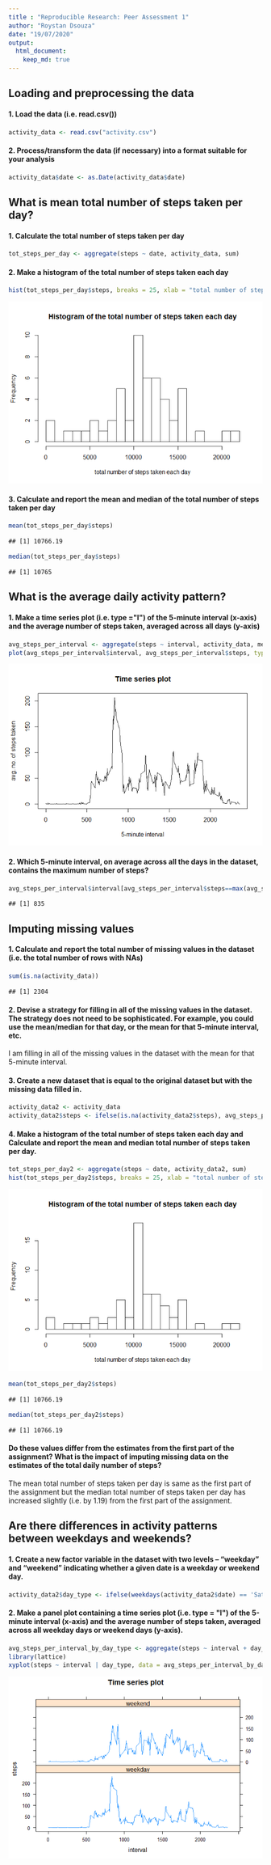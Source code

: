 ```yaml
---
title : "Reproducible Research: Peer Assessment 1"
author: "Roystan Dsouza"
date: "19/07/2020"
output: 
  html_document:
    keep_md: true
---
```



## Loading and preprocessing the data
#### 1. Load the data (i.e. read.csv())

```r
activity_data <- read.csv("activity.csv")
```
#### 2. Process/transform the data (if necessary) into a format suitable for your analysis

```r
activity_data$date <- as.Date(activity_data$date)
```


## What is mean total number of steps taken per day?
#### 1. Calculate the total number of steps taken per day

```r
tot_steps_per_day <- aggregate(steps ~ date, activity_data, sum)
```
#### 2. Make a histogram of the total number of steps taken each day

```r
hist(tot_steps_per_day$steps, breaks = 25, xlab = "total number of steps taken each day", main = "Histogram of the total number of steps taken each day")
```

![](PA1_template_files/figure-html/unnamed-chunk-4-1.png)<!-- -->

#### 3. Calculate and report the mean and median of the total number of steps taken per day

```r
mean(tot_steps_per_day$steps)
```

```
## [1] 10766.19
```

```r
median(tot_steps_per_day$steps)
```

```
## [1] 10765
```


## What is the average daily activity pattern?
#### 1. Make a time series plot (i.e. type ="l") of the 5-minute interval (x-axis) and the average number of steps taken, averaged across all days (y-axis)

```r
avg_steps_per_interval <- aggregate(steps ~ interval, activity_data, mean)
plot(avg_steps_per_interval$interval, avg_steps_per_interval$steps, type = "l", xlab = "5-minute interval", ylab = "avg. no. of steps taken", main = "Time series plot")
```

![](PA1_template_files/figure-html/unnamed-chunk-7-1.png)<!-- -->

#### 2. Which 5-minute interval, on average across all the days in the dataset, contains the maximum number of steps?

```r
avg_steps_per_interval$interval[avg_steps_per_interval$steps==max(avg_steps_per_interval$steps)]
```

```
## [1] 835
```


## Imputing missing values
#### 1. Calculate and report the total number of missing values in the dataset (i.e. the total number of rows with NAs)

```r
sum(is.na(activity_data))
```

```
## [1] 2304
```
#### 2. Devise a strategy for filling in all of the missing values in the dataset. The strategy does not need to be sophisticated. For example, you could use the mean/median for that day, or the mean for that 5-minute interval, etc.
I am filling in all of the missing values in the dataset with the mean for that 5-minute interval.

#### 3. Create a new dataset that is equal to the original dataset but with the missing data filled in.

```r
activity_data2 <- activity_data
activity_data2$steps <- ifelse(is.na(activity_data2$steps), avg_steps_per_interval$steps[match(activity_data2$interval, avg_steps_per_interval$interval)], activity_data2$steps)
```
#### 4. Make a histogram of the total number of steps taken each day and Calculate and report the mean and median total number of steps taken per day.

```r
tot_steps_per_day2 <- aggregate(steps ~ date, activity_data2, sum)
hist(tot_steps_per_day2$steps, breaks = 25, xlab = "total number of steps taken each day", main = "Histogram of the total number of steps taken each day")
```

![](PA1_template_files/figure-html/unnamed-chunk-11-1.png)<!-- -->

```r
mean(tot_steps_per_day2$steps)
```

```
## [1] 10766.19
```

```r
median(tot_steps_per_day2$steps)
```

```
## [1] 10766.19
```
#### Do these values differ from the estimates from the first part of the assignment? What is the impact of imputing missing data on the estimates of the total daily number of steps?
The mean total number of steps taken per day is same as the first part of the assignment but the median total number of steps taken per day has increased slightly (i.e. by 1.19) from the first part of the assignment.


## Are there differences in activity patterns between weekdays and weekends?
#### 1. Create a new factor variable in the dataset with two levels – “weekday” and “weekend” indicating whether a given date is a weekday or weekend day.

```r
activity_data2$day_type <- ifelse(weekdays(activity_data2$date) == 'Saturday' | weekdays(activity_data2$date) == 'Sunday', 'weekend', 'weekday')
```
#### 2. Make a panel plot containing a time series plot (i.e. type = "l") of the 5-minute interval (x-axis) and the average number of steps taken, averaged across all weekday days or weekend days (y-axis).

```r
avg_steps_per_interval_by_day_type <- aggregate(steps ~ interval + day_type, activity_data2, mean)
library(lattice)
xyplot(steps ~ interval | day_type, data = avg_steps_per_interval_by_day_type, layout = c(1, 2), type = "l", main = "Time series plot")
```

![](PA1_template_files/figure-html/unnamed-chunk-15-1.png)<!-- -->
